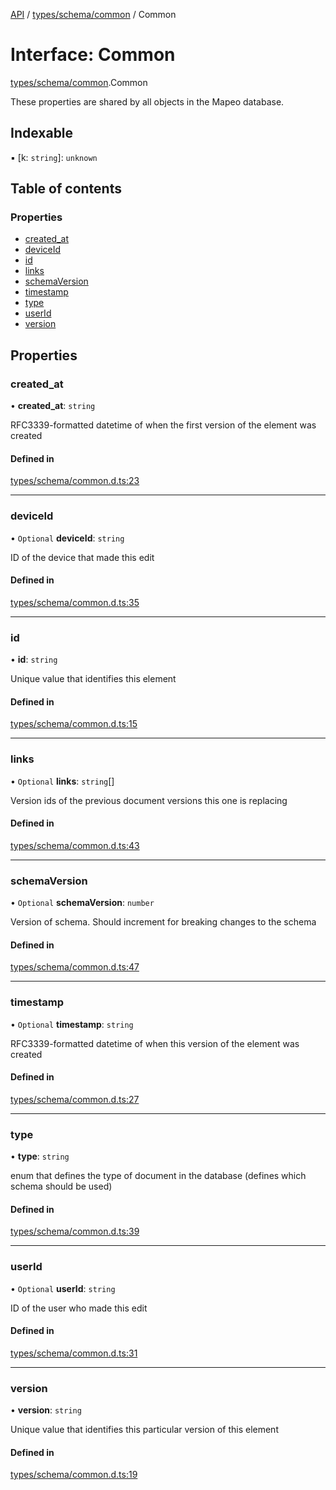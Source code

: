 [API](../README.md) / [types/schema/common](../modules/types_schema_common.md) / Common

# Interface: Common

[types/schema/common](../modules/types_schema_common.md).Common

These properties are shared by all objects in the Mapeo database.

## Indexable

▪ [k: `string`]: `unknown`

## Table of contents

### Properties

- [created\_at](types_schema_common.Common.md#created_at)
- [deviceId](types_schema_common.Common.md#deviceid)
- [id](types_schema_common.Common.md#id)
- [links](types_schema_common.Common.md#links)
- [schemaVersion](types_schema_common.Common.md#schemaversion)
- [timestamp](types_schema_common.Common.md#timestamp)
- [type](types_schema_common.Common.md#type)
- [userId](types_schema_common.Common.md#userid)
- [version](types_schema_common.Common.md#version)

## Properties

### created\_at

• **created\_at**: `string`

RFC3339-formatted datetime of when the first version of the element was created

#### Defined in

[types/schema/common.d.ts:23](https://github.com/digidem/mapeo-schema/blob/4111126/types/schema/common.d.ts#L23)

___

### deviceId

• `Optional` **deviceId**: `string`

ID of the device that made this edit

#### Defined in

[types/schema/common.d.ts:35](https://github.com/digidem/mapeo-schema/blob/4111126/types/schema/common.d.ts#L35)

___

### id

• **id**: `string`

Unique value that identifies this element

#### Defined in

[types/schema/common.d.ts:15](https://github.com/digidem/mapeo-schema/blob/4111126/types/schema/common.d.ts#L15)

___

### links

• `Optional` **links**: `string`[]

Version ids of the previous document versions this one is replacing

#### Defined in

[types/schema/common.d.ts:43](https://github.com/digidem/mapeo-schema/blob/4111126/types/schema/common.d.ts#L43)

___

### schemaVersion

• `Optional` **schemaVersion**: `number`

Version of schema. Should increment for breaking changes to the schema

#### Defined in

[types/schema/common.d.ts:47](https://github.com/digidem/mapeo-schema/blob/4111126/types/schema/common.d.ts#L47)

___

### timestamp

• `Optional` **timestamp**: `string`

RFC3339-formatted datetime of when this version of the element was created

#### Defined in

[types/schema/common.d.ts:27](https://github.com/digidem/mapeo-schema/blob/4111126/types/schema/common.d.ts#L27)

___

### type

• **type**: `string`

enum that defines the type of document in the database (defines which schema should be used)

#### Defined in

[types/schema/common.d.ts:39](https://github.com/digidem/mapeo-schema/blob/4111126/types/schema/common.d.ts#L39)

___

### userId

• `Optional` **userId**: `string`

ID of the user who made this edit

#### Defined in

[types/schema/common.d.ts:31](https://github.com/digidem/mapeo-schema/blob/4111126/types/schema/common.d.ts#L31)

___

### version

• **version**: `string`

Unique value that identifies this particular version of this element

#### Defined in

[types/schema/common.d.ts:19](https://github.com/digidem/mapeo-schema/blob/4111126/types/schema/common.d.ts#L19)
